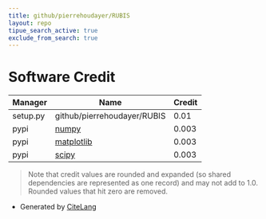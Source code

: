```yaml
---
title: github/pierrehoudayer/RUBIS
layout: repo
tipue_search_active: true
exclude_from_search: true
---
```

# Software Credit

|Manager|Name|Credit|
|-------|----|------|
|setup.py|github/pierrehoudayer/RUBIS|0.01|
|pypi|[numpy](https://www.numpy.org)|0.003|
|pypi|[matplotlib](https://matplotlib.org)|0.003|
|pypi|[scipy](https://scipy.org/)|0.003|


> Note that credit values are rounded and expanded (so shared dependencies are represented as one record) and may not add to 1.0. Rounded values that hit zero are removed.


- Generated by [CiteLang](https://github.com/vsoch/citelang)
